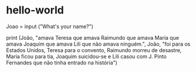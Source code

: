 # hello-world

Joao = input ("What's your name?")

 print (João, "amava Teresa que amava Raimundo
que amava Maria que amava Joaquim que amava Lili
que não amava ninguém.",
João, "foi para os Estados Unidos, Teresa para o convento,
Raimundo morreu de desastre, Maria ficou para tia,
Joaquim suicidou-se e Lili casou com J. Pinto Fernandes
que não tinha entrado na história")
